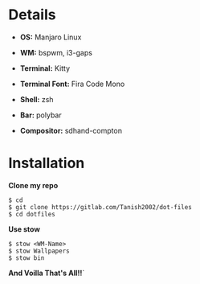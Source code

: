# Details


* **OS:** Manjaro Linux
 
* **WM:** bspwm, i3-gaps
 
* **Terminal:** Kitty
 
* **Terminal Font:** Fira Code Mono
 
* **Shell:** zsh
 
* **Bar:** polybar
 
* **Compositor:** sdhand-compton


# Installation

**Clone my repo**
```
$ cd
$ git clone https://gitlab.com/Tanish2002/dot-files
$ cd dotfiles
``` 

**Use stow**
```
$ stow <WM-Name>
$ stow Wallpapers
$ stow bin
```
**And Voilla That's All!!**`
